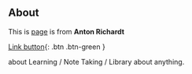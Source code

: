 ## About 

This is [page](https://arfx.github.io/Notes-for-learning/) is from **Anton Richardt** 

[Link button](https://twitter.com/antonsfx){: .btn .btn-green } 

about Learning / Note Taking / Library about anything. 
